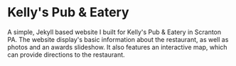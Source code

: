 # Kelly's Pub & Eatery

A simple, Jekyll based website I built for Kelly's Pub & Eatery in Scranton PA. The website display's basic information about the restaurant, as well as photos and an awards slideshow. It also features an interactive map, which can provide directions to the restaurant. 
